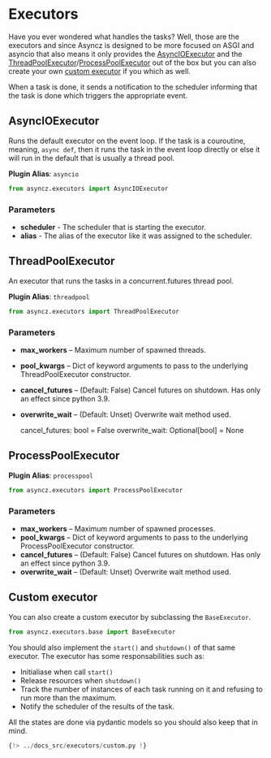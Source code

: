 # Executors

Have you ever wondered what handles the tasks? Well, those are the executors and since Asyncz is
designed to be more focused on ASGI and asyncio that also means it only provides the
[AsyncIOExecutor](#asyncioexecutor) and the
[ThreadPoolExecutor](#threadpoolexecutor)/[ProcessPoolExecutor](#processpoolexecutor) out of the
box but you can also create your own [custom executor](#custom-executor) if you which as well.

When a task is done, it sends a notification to the scheduler informing that the task is done which
triggers the appropriate event.

## AsyncIOExecutor

Runs the default executor on the event loop. If the task is a couroutine, meaning, `async def`,
then it runs the task in the event loop directly or else it will run in the default that is
usually a thread pool.

**Plugin Alias**: `asyncio`

```python
from asyncz.executors import AsyncIOExecutor
```

### Parameters

* **scheduler** - The scheduler that is starting the executor.
* **alias** - The alias of the executor like it was assigned to the scheduler.

## ThreadPoolExecutor

An executor that runs the tasks in a concurrent.futures thread pool.

**Plugin Alias**: `threadpool`

```python
from asyncz.executors import ThreadPoolExecutor
```

### Parameters

* **max_workers** – Maximum number of spawned threads.
* **pool_kwargs** – Dict of keyword arguments to pass to the underlying ThreadPoolExecutor
constructor.
* **cancel_futures** – (Default: False) Cancel futures on shutdown. Has only an effect since python 3.9.
* **overwrite_wait** – (Default: Unset) Overwrite wait method used.

    cancel_futures: bool = False
    overwrite_wait: Optional[bool] = None

## ProcessPoolExecutor

**Plugin Alias**: `processpool`

```python
from asyncz.executors import ProcessPoolExecutor
```

### Parameters

* **max_workers** – Maximum number of spawned processes.
* **pool_kwargs** – Dict of keyword arguments to pass to the underlying ProcessPoolExecutor
constructor.
* **cancel_futures** – (Default: False) Cancel futures on shutdown. Has only an effect since python 3.9.
* **overwrite_wait** – (Default: Unset) Overwrite wait method used.

## Custom executor

You can also create a custom executor by subclassing the `BaseExecutor`.

```python
from asyncz.executors.base import BaseExecutor
```

You should also implement the `start()` and `shutdown()` of that same executor.
The executor has some responsabilities such as:

* Initialiase when call `start()`
* Release resources when `shutdown()`
* Track the number of instances of each task running on it and refusing to run more than the
maximum.
* Notify the scheduler of the results of the task.

All the states are done via pydantic models so you should also keep that in mind.

```python
{!> ../docs_src/executors/custom.py !}
```
